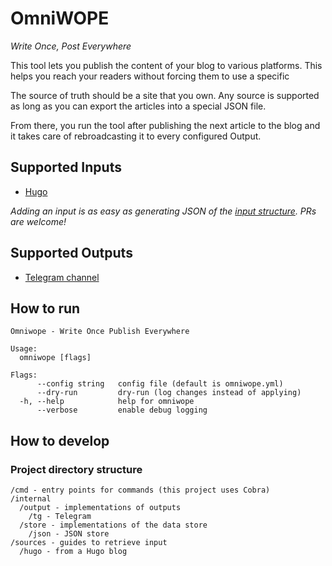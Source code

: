 # OmniWOPE

_Write Once, Post Everywhere_

This tool lets you publish the content of your blog to various platforms. This helps you reach your readers without forcing them to use a specific

The source of truth should be a site that you own. Any source is supported as long as you can export the articles into a special JSON file.

From there, you run the tool after publishing the next article to the blog and it takes care of rebroadcasting it to every configured Output.

## Supported Inputs

- [Hugo](sources/hugo/README.md)

_Adding an input is as easy as generating JSON of the [input structure](docs/input_structure.md). PRs are welcome!_

## Supported Outputs

- [Telegram channel](docs/tg.md)

## How to run

```
Omniwope - Write Once Publish Everywhere

Usage:
  omniwope [flags]

Flags:
      --config string   config file (default is omniwope.yml)
      --dry-run         dry-run (log changes instead of applying)
  -h, --help            help for omniwope
      --verbose         enable debug logging
```

## How to develop

### Project directory structure

```
/cmd - entry points for commands (this project uses Cobra)
/internal
  /output - implementations of outputs
    /tg - Telegram
  /store - implementations of the data store
    /json - JSON store
/sources - guides to retrieve input
  /hugo - from a Hugo blog
```
